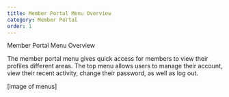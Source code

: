 ```yaml
---
title: Member Portal Menu Overview
category: Member Portal
order: 1
---
```


Member Portal Menu Overview

The member portal menu gives quick access for members to view their profiles different areas. The top menu allows users to manage their account, view their recent activity, change their password, as well as log out.

[image of menus]
